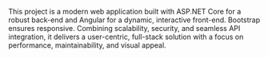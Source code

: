 This project is a modern web application built with ASP.NET Core for a robust back-end and Angular for a dynamic, interactive front-end. Bootstrap ensures responsive. Combining scalability, security, and seamless API integration, it delivers a user-centric, full-stack solution with a focus on performance, maintainability, and visual appeal.
